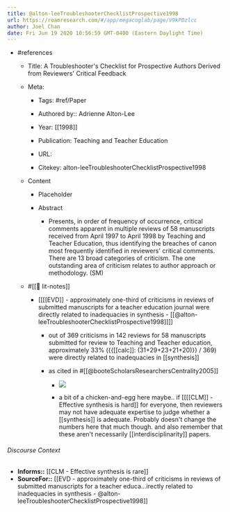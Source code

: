 ```yaml
---
title: @alton-leeTroubleshooterChecklistProspective1998
url: https://roamresearch.com/#/app/megacoglab/page/V9kPDzlcc
author: Joel Chan
date: Fri Jun 19 2020 10:56:59 GMT-0400 (Eastern Daylight Time)
---
```


- #references

    - Title: A Troubleshooter's Checklist for Prospective Authors Derived from Reviewers' Critical Feedback

    - Meta:

        - Tags: #ref/Paper

        - Authored by::  Adrienne Alton-Lee

        - Year: [[1998]]

        - Publication: Teaching and Teacher Education

        - URL:

        - Citekey: alton-leeTroubleshooterChecklistProspective1998

    - Content

        - Placeholder

        - Abstract

            - Presents, in order of frequency of occurrence, critical comments apparent in multiple reviews of 58 manuscripts received from April 1997 to April 1998 by Teaching and Teacher Education, thus identifying the breaches of canon most frequently identified in reviewers' critical comments. There are 13 broad categories of criticism. The one outstanding area of criticism relates to author approach or methodology. (SM)

    - #[[📝 lit-notes]]

        - [[[[EVD]] - approximately one-third of criticisms in reviews of submitted manuscripts for a teacher education journal were directly related to inadequacies in synthesis - [[@alton-leeTroubleshooterChecklistProspective1998]]]]

            - out of 369 criticisms in 142 reviews for 58 manuscripts submitted for review to Teaching and Teacher education, approximately 33% ({{[[calc]]: (31+29+23+21+20)}} / 369) were directly related to inadequacies in [[synthesis]]

            - as cited in #[[@booteScholarsResearchersCentrality2005]]

                - ![](https://firebasestorage.googleapis.com/v0/b/firescript-577a2.appspot.com/o/imgs%2Fapp%2Fmegacoglab%2FNbJN82GKeI.png?alt=media&token=94bb3cf6-b064-4fe9-a64b-7b03468bd692)

                - a bit of a chicken-and-egg here maybe.. if [[[[CLM]] - Effective synthesis is hard]] for everyone, then reviewers may not have adequate expertise to judge whether a [[synthesis]] is adequate. Probably doesn't change the numbers here that much though. and also remember that these aren't necessarily [[interdisciplinarity]] papers.

###### Discourse Context

- **Informs::** [[CLM - Effective synthesis is rare]]
- **SourceFor::** [[EVD - approximately one-third of criticisms in reviews of submitted manuscripts for a teacher educa...irectly related to inadequacies in synthesis - @alton-leeTroubleshooterChecklistProspective1998]]
